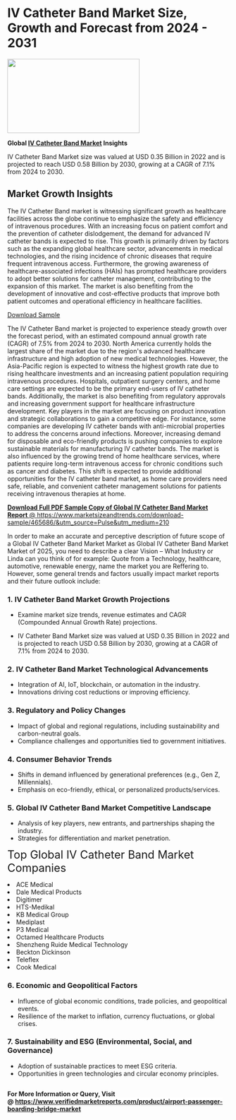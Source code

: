 <H1>IV Catheter Band Market Size, Growth and Forecast from 2024 - 2031</H1><img class="aligncenter size-medium wp-image-584254" src="https://thirdeyenews.in/wp-content/uploads/2024/09/Global-Market-Research-300x168.jpeg" alt="" width="300" height="168" /><p><strong>Global&nbsp;<a href="https://www.marketsizeandtrends.com/download-sample/465686/&amp;utm_source=Pulse&amp;utm_medium=210">IV Catheter Band Market</a> Insights</strong></p><p>IV Catheter Band Market size was valued at USD 0.35 Billion in 2022 and is projected to reach USD 0.58 Billion by 2030, growing at a CAGR of 7.1% from 2024 to 2030.</p><p><h2>Market Growth Insights</h2> <p>The IV Catheter Band market is witnessing significant growth as healthcare facilities across the globe continue to emphasize the safety and efficiency of intravenous procedures. With an increasing focus on patient comfort and the prevention of catheter dislodgement, the demand for advanced IV catheter bands is expected to rise. This growth is primarily driven by factors such as the expanding global healthcare sector, advancements in medical technologies, and the rising incidence of chronic diseases that require frequent intravenous access. Furthermore, the growing awareness of healthcare-associated infections (HAIs) has prompted healthcare providers to adopt better solutions for catheter management, contributing to the expansion of this market. The market is also benefiting from the development of innovative and cost-effective products that improve both patient outcomes and operational efficiency in healthcare facilities.</p> <p><a href="#">Download Sample</a></p> <p>The IV Catheter Band market is projected to experience steady growth over the forecast period, with an estimated compound annual growth rate (CAGR) of 7.5% from 2024 to 2030. North America currently holds the largest share of the market due to the region's advanced healthcare infrastructure and high adoption of new medical technologies. However, the Asia-Pacific region is expected to witness the highest growth rate due to rising healthcare investments and an increasing patient population requiring intravenous procedures. Hospitals, outpatient surgery centers, and home care settings are expected to be the primary end-users of IV catheter bands. Additionally, the market is also benefiting from regulatory approvals and increasing government support for healthcare infrastructure development. Key players in the market are focusing on product innovation and strategic collaborations to gain a competitive edge. For instance, some companies are developing IV catheter bands with anti-microbial properties to address the concerns around infections. Moreover, increasing demand for disposable and eco-friendly products is pushing companies to explore sustainable materials for manufacturing IV catheter bands. The market is also influenced by the growing trend of home healthcare services, where patients require long-term intravenous access for chronic conditions such as cancer and diabetes. This shift is expected to provide additional opportunities for the IV catheter band market, as home care providers need safe, reliable, and convenient catheter management solutions for patients receiving intravenous therapies at home.</p> <p><a href="#"></p><p><span class=""><strong>Download Full PDF Sample Copy of Global IV Catheter Band Market Report</strong> @ <a href="https://www.marketsizeandtrends.com/download-sample/465686/&amp;utm_source=Pulse&amp;utm_medium=210" target="_blank">https://www.marketsizeandtrends.com/download-sample/465686/&amp;utm_source=Pulse&amp;utm_medium=210</a></span></p><p>In order to make an accurate and perceptive description of future scope of a Global&nbsp;IV Catheter Band Market Market as Global&nbsp;IV Catheter Band Market Market of 2025, you need to describe a clear Vision &ndash; What Industry or Linda can you think of for example: Quote from a Technology, healthcare, automotive, renewable energy, name the market you are Reffering to. However, some general trends and factors usually impact market reports and their future outlook include:</p><h3>1.&nbsp;<strong>IV Catheter Band Market Growth Projections</strong></h3><ul><li>Examine market size trends, revenue estimates and CAGR (Compounded Annual Growth Rate) projections.</li><li><p>IV Catheter Band Market size was valued at USD 0.35 Billion in 2022 and is projected to reach USD 0.58 Billion by 2030, growing at a CAGR of 7.1% from 2024 to 2030.</p></li></ul><h3>2.&nbsp;<strong>IV Catheter Band Market Technological Advancements</strong></h3><ul><li>Integration of AI, IoT, blockchain, or automation in the industry.</li><li>Innovations driving cost reductions or improving efficiency.</li></ul><h3>3.&nbsp;<strong>Regulatory and Policy Changes</strong></h3><ul><li>Impact of global and regional regulations, including sustainability and carbon-neutral goals.</li><li>Compliance challenges and opportunities tied to government initiatives.</li></ul><h3>4.&nbsp;<strong>Consumer Behavior Trends</strong></h3><ul><li>Shifts in demand influenced by generational preferences (e.g., Gen Z, Millennials).</li><li>Emphasis on eco-friendly, ethical, or personalized products/services.</li></ul><h3>5.&nbsp;<strong>Global IV Catheter Band Market Competitive Landscape</strong></h3><ul><li>Analysis of key players, new entrants, and partnerships shaping the industry.</li><li>Strategies for differentiation and market penetration.</li></ul><p data-pm-slice="1 1 []"><span style="color: inherit; font-family: inherit; font-size: 25px;">Top Global IV Catheter Band Market Companies</span></p><div class="" data-test-id=""><p><li>ACE Medical</li><li> Dale Medical Products</li><li> Digitimer</li><li> HTS-Medikal</li><li> KB Medical Group</li><li> Mediplast</li><li> P3 Medical</li><li> Octamed Healthcare Products</li><li> Shenzheng Ruide Medical Technology</li><li> Beckton Dickinson</li><li> Teleflex</li><li> Cook Medical</li></p></div><h3>6.&nbsp;<strong>Economic and Geopolitical Factors</strong></h3><ul><li>Influence of global economic conditions, trade policies, and geopolitical events.</li><li>Resilience of the market to inflation, currency fluctuations, or global crises.</li></ul><h3>7.&nbsp;<strong>Sustainability and ESG (Environmental, Social, and Governance)</strong></h3><ul><li>Adoption of sustainable practices to meet ESG criteria.</li><li>Opportunities in green technologies and circular economy principles.</li></ul><h2><strong style="font-size: 14px;">For More Information or Query, Visit @&nbsp;</strong><a style="background-color: #ffffff; font-size: 14px;" href="https://www.marketsizeandtrends.com/report/iv-catheter-band-market/" target="_blank">https://www.verifiedmarketreports.com/product/airport-passenger-boarding-bridge-market</a></h2>
